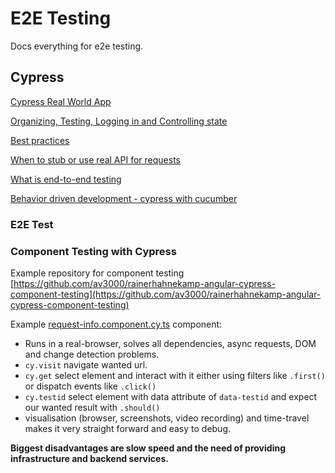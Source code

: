 # E2E Testing

Docs everything for e2e testing.

## Cypress

[Cypress Real World App](https://github.com/av3000/cypress-realworld-app/blob/develop/cypress.config.ts)

[Organizing, Testing, Logging in and Controlling state](https://docs.cypress.io/app/core-concepts/best-practices#Organizing-Tests-Logging-In-Controlling-State)

[Best practices](https://docs.cypress.io/app/core-concepts/best-practices?utm_source=Binary%3A+App&utm_medium=Docs+Menu&utm_content=Best+Practices)

[When to stub or use real API for requests](https://docs.cypress.io/app/guides/network-requests#Use-Server-Responses)

[What is end-to-end testing](https://circleci.com/blog/what-is-end-to-end-testing/)

[Behavior driven development - cypress with cucumber](https://testgrid.io/blog/cypress-with-cucumber/)

### E2E Test

### Component Testing with Cypress

Example repository for component testing [https://github.com/av3000/rainerhahnekamp-angular-cypress-component-testing](https://github.com/av3000/rainerhahnekamp-angular-cypress-component-testing)

Example [request-info.component.cy.ts](https://github.com/av3000/rainerhahnekamp-angular-cypress-component-testing/blob/master/src/app/holidays/request-info/request-info.component.cy.ts) component:

- Runs in a real-browser, solves all dependencies, async requests, DOM and change detection problems.
- `cy.visit` navigate wanted url.
- `cy.get` select element and interact with it either using filters like `.first()` or dispatch events like `.click()`
- `cy.testid` select element with data attribute of `data-testid` and expect our wanted result with `.should()`
- visualisation (browser, screenshots, video recording) and time-travel makes it very straight forward and easy to debug.

**Biggest disadvantages are slow speed and the need of providing infrastructure and backend services.**
